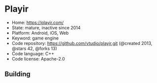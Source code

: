 # Playir

- Home: https://playir.com/
- State: mature, inactive since 2014
- Platform: Android, iOS, Web
- Keyword: game engine
- Code repository: https://github.com/vtudio/playir.git (@created 2013, @stars 42, @forks 13)
- Code language: C++
- Code license: Apache-2.0

## Building
